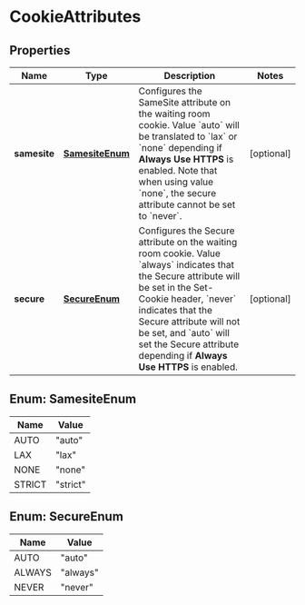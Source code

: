 # CookieAttributes

## Properties
Name | Type | Description | Notes
------------ | ------------- | ------------- | -------------
**samesite** | [**SamesiteEnum**](#SamesiteEnum) | Configures the SameSite attribute on the waiting room cookie. Value &#x60;auto&#x60; will be translated to &#x60;lax&#x60; or &#x60;none&#x60; depending if **Always Use HTTPS** is enabled. Note that when using value &#x60;none&#x60;, the secure attribute cannot be set to &#x60;never&#x60;. |  [optional]
**secure** | [**SecureEnum**](#SecureEnum) | Configures the Secure attribute on the waiting room cookie. Value &#x60;always&#x60; indicates that the Secure attribute will be set in the Set-Cookie header, &#x60;never&#x60; indicates that the Secure attribute will not be set, and &#x60;auto&#x60; will set the Secure attribute depending if **Always Use HTTPS** is enabled. |  [optional]

<a name="SamesiteEnum"></a>
## Enum: SamesiteEnum
Name | Value
---- | -----
AUTO | &quot;auto&quot;
LAX | &quot;lax&quot;
NONE | &quot;none&quot;
STRICT | &quot;strict&quot;

<a name="SecureEnum"></a>
## Enum: SecureEnum
Name | Value
---- | -----
AUTO | &quot;auto&quot;
ALWAYS | &quot;always&quot;
NEVER | &quot;never&quot;
